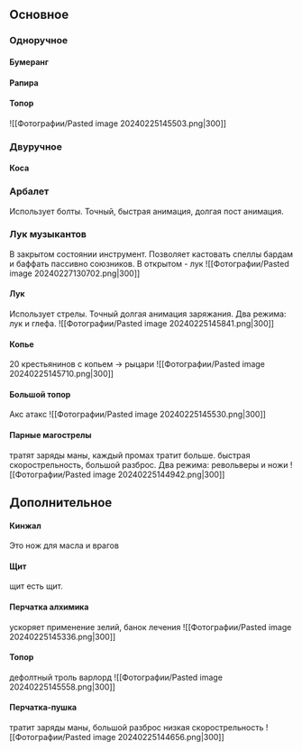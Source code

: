 ## Основное
### Одноручное
#### Бумеранг
#### Рапира
#### Топор
![[Фотографии/Pasted image 20240225145503.png|300]]

### Двуручное
#### Коса
### Арбалет
Использует болты. Точный, быстрая анимация, долгая пост анимация.
### Лук музыкантов
В закрытом состоянии инструмент. Позволяет кастовать спеллы бардам и баффать пассивно союзников.
В открытом - лук
![[Фотографии/Pasted image 20240227130702.png|300]]
#### Лук
Использует стрелы. Точный долгая анимация заряжания. Два режима: лук и глефа.
![[Фотографии/Pasted image 20240225145841.png|300]]
#### Копье
20 крестьянинов с копьем -> рыцари
![[Фотографии/Pasted image 20240225145710.png|300]]
#### Большой топор
Акс атакс
![[Фотографии/Pasted image 20240225145530.png|300]]
#### Парные магострелы
тратят заряды маны, каждый промах тратит больше. быстрая скорострельность, большой разброс. Два режима: револьверы и ножи
![[Фотографии/Pasted image 20240225144942.png|300]]
## Дополнительное

#### Кинжал
Это нож для масла и врагов
#### Щит
щит есть щит.
#### Перчатка алхимика
ускоряет применение зелий, банок лечения
![[Фотографии/Pasted image 20240225145336.png|300]]
#### Топор
дефолтный троль варлорд
![[Фотографии/Pasted image 20240225145558.png|300]]
#### Перчатка-пушка
тратит заряды маны, большой разброс низкая скорострельность
![[Фотографии/Pasted image 20240225144656.png|300]]
